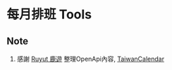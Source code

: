 ﻿# 每月排班 Tools

## Note

1. 感謝 [Ruyut 鹿遊](https://www.ruyut.com/) 整理OpenApi內容, [TaiwanCalendar](https://github.com/ruyut/TaiwanCalendar)